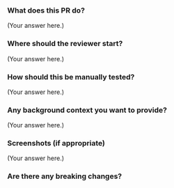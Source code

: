 ### What does this PR do?
(Your answer here.)

### Where should the reviewer start?
(Your answer here.)

### How should this be manually tested?
(Your answer here.)

### Any background context you want to provide?
(Your answer here.)

### Screenshots (if appropriate)
(Your answer here.)

### Are there any breaking changes?
